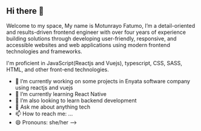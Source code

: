 ## Hi there 👋

Welcome to my space, My name is Motunrayo Fatumo, I’m a detail-oriented and results-driven frontend engineer with over four years of experience building solutions through developing user-friendly, responsive, and accessible websites and web applications using modern frontend technologies and frameworks. 

I'm proficient in JavaScript(Reactjs and Vuejs), typescript, CSS, SASS, HTML, and other front-end technologies.



- 🔭 I’m currently working on some projects in Enyata software company using reactjs and vuejs
- 🌱 I’m currently learning React Native
- 🌱 I’m also looking to learn backend development
- 💬 Ask me about anything tech 
- 📫 How to reach me: ...
- 😄 Pronouns: she/her
-->


